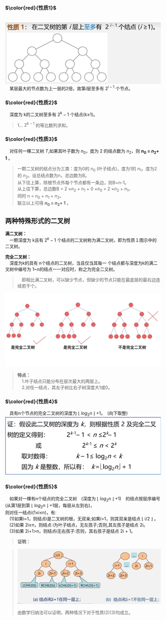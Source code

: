### $\color{red}{性质1}$  
　<img src=https://github.com/Minichiellon/MyNotes/blob/main/%E6%95%B0%E6%8D%AE%E7%BB%93%E6%9E%84/5.%E6%A0%91/images/%E4%BA%8C%E5%8F%89%E6%A0%91%E6%80%A7%E8%B4%A81.png>  
　某层最大的节点数为上一层的2倍，故第*i*层至多有 $2^{i-1}$ 个节点。  
 
### $\color{red}{性质2}$  
　深度为 k的二叉树至多有 $2^{k}-1$ 个结点(k≥1)。  
> 1... $2^{k-1}$ 的等比数列求和。

### $\color{red}{性质3}$  
　对任何一棵二叉树 *T*,如果其叶子数为 $n_0$，度为 2 的结点数为 $n_2$，则  **$n_0$ = $n_2$+ 1** 。  
>一颗二叉树的结点分为三类：度为0的 $n_0$ (叶子结点)，度为1的 $n_1$，度为2的 $n_2$。设总结点数为n，总边数为B。  
>从下往上算，除根节点外每个节点都有一条边，则B=n-1。  
>从上往下算，总边数B = 2 $\times{n_2}$ + $n_1$ + 0 $\times{n_0}$ = 2 $\times{n_2}$ + $n_1$。  
>同时 n = $n_0$ + $n_1$ + $n_2$。  
>联立以上可得 **$n_0$ = $n_2$+ 1** 。

## 两种特殊形式的二叉树  
**满二叉树：**  
　一颗深度为 k且有 $2^{k}-1$ 个结点的二叉树称为满二叉树，即为性质１图示中的二叉树。　　

**完全二叉树：**  
　深度为k的具有 n个结点的二叉树，当且仅当其每一 个结点都与深度为k的满二叉树中编号为 1~n的结点一一对应时，称之为完全二又树。  
>　即相比满二叉树，可以缺少节点，但缺少的节点只能在最底层的最右边连续若干个。
 
<img src=https://github.com/Minichiellon/MyNotes/blob/main/%E6%95%B0%E6%8D%AE%E7%BB%93%E6%9E%84/5.%E6%A0%91/images/%E5%AE%8C%E5%85%A8%E4%BA%8C%E5%8F%89%E6%A0%91.png>  

>**特点：**  
>　1.叶子结点只能分布在层次最大的两层上。  
>　2.对任一结点，其左子树比右子树深度大1或0。

### $\color{red}{性质4}$  
　具有n个节点的完全二叉树的深度为 $\lfloor$ $log_2n$ $\rfloor$ +1。　(向下取整)   
<img src=https://github.com/Minichiellon/MyNotes/blob/main/%E6%95%B0%E6%8D%AE%E7%BB%93%E6%9E%84/5.%E6%A0%91/images/%E5%AE%8C%E5%85%A8%E4%BA%8C%E5%8F%89%E6%A0%91%E6%80%A7%E8%B4%A84%E8%AF%81%E6%98%8E.png>  

### $\color{red}{性质5}$  
　如果对一棵有n个结点的完全二叉树　(深度为 $\lfloor$ $log_2n$ $\rfloor$ +1)　的结点按层序编号(从第1层到第 $\lfloor$ $log_2n$ $\rfloor$ +1层，每层从左到右)，  
则对任一结点i(1≤i≤n)，有:  
　(1)如果i=1，则结点i是二叉树的根，无双亲;如果i>1，则其双亲是结点 $\lfloor$ i/2 $\rfloor$ 。  
　(2)如果 2i≥n，则结点 i为叶子结点，无左孩子;否则,其左孩子是结点 2i。  
　(3)如果 2i+1>n，则结点i无右孩子:否则，其右孩子是结点 2i + 1。  
>**证明：**

><img src=https://github.com/Minichiellon/MyNotes/blob/main/%E6%95%B0%E6%8D%AE%E7%BB%93%E6%9E%84/5.%E6%A0%91/images/%E5%AE%8C%E5%85%A8%E4%BA%8C%E5%8F%89%E6%A0%91%E6%80%A7%E8%B4%A85%E8%AF%81%E6%98%8E.png>  
>
>由数学归纳法可以证明，两种情况下对于性质(2)(3)均成立。
